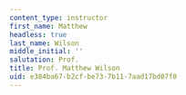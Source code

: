 ```yaml
---
content_type: instructor
first_name: Matthew
headless: true
last_name: Wilson
middle_initial: ''
salutation: Prof.
title: Prof. Matthew Wilson
uid: e384ba67-b2cf-be73-7b11-7aad17bd07f0
---
```

